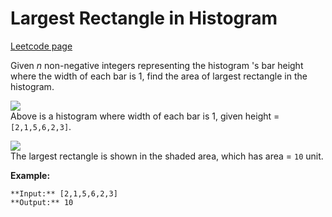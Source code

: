 # Largest Rectangle in Histogram
[Leetcode page](https://leetcode.com/problems/largest-rectangle-in-histogram/description)

Given _n_ non-negative integers representing the histogram 's bar height where
the width of each bar is 1, find the area of largest rectangle in the
histogram.

![](https://leetcode.com/static/images/problemset/histogram.png)  
Above is a histogram where width of each bar is 1, given height =
`[2,1,5,6,2,3]`.



![](https://leetcode.com/static/images/problemset/histogram_area.png)  
The largest rectangle is shown in the shaded area, which has area = `10` unit.



**Example:**

    
    
    **Input:** [2,1,5,6,2,3]
    **Output:** 10
    


